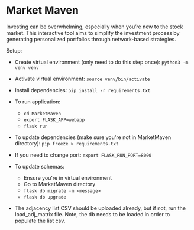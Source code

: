 # Market Maven
Investing can be overwhelming, especially when you’re new to the stock market. This interactive tool aims to simplify the investment process by generating personalized portfolios through network-based strategies.

Setup:
- Create virtual environment (only need to do this step once): `python3 -m venv venv`
- Activate virtual environment: `source venv/bin/activate`
- Install dependencies: `pip install -r requirements.txt`
- To run application:
    - `cd MarketMaven`
    - `export FLASK_APP=webapp `
    - `flask run`
    
- To update dependencies (make sure you're not in MarketMaven directory): `pip freeze > requirements.txt`
- If you need to change port: `export FLASK_RUN_PORT=8000`

- To update schemas:
    - Ensure you're in virtual environment
    - Go to MarketMaven directory
    - `flask db migrate -m <message>`
    - `flask db upgrade`

- The adjacency list CSV should be uploaded already, but if not, run the load_adj_matrix file. 
    Note, the db needs to be loaded in order to populate the list csv. 
